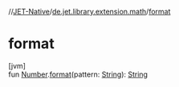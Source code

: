 //[JET-Native](../../index.md)/[de.jet.library.extension.math](index.md)/[format](format.md)

# format

[jvm]\
fun [Number](https://kotlinlang.org/api/latest/jvm/stdlib/kotlin/-number/index.html).[format](format.md)(pattern: [String](https://kotlinlang.org/api/latest/jvm/stdlib/kotlin/-string/index.html)): [String](https://kotlinlang.org/api/latest/jvm/stdlib/kotlin/-string/index.html)
